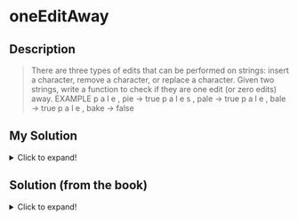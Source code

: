 # oneEditAway

## Description

>There are three types of edits that can be performed on strings: insert a character,
remove a character, or replace a character. Given two strings, write a function to check if they are
one edit (or zero edits) away.
EXAMPLE
p a l e , pie -> true
p a l e s , pale -> true
p a l e , bale -> true
p a l e , bake -> false

## My Solution

<details>
  <summary>Click to expand!</summary>

#### Javascript
```javascript
function oneEditAway(str1, str2) {
  const lenDifference = Math.abs(str1.length - str2.length)
  
  // Step 1: If the difference in length between both strings is > 1 return false
  if(lenDifference > 1) return false
  
  // Step 2: if both strings are equals there is no need to look for changes
  if(str1 === str2) return true
  
  // Step 3: CASE 1 -> replace
  let changes = 0
  
  if(str1.length === str2.length) {
    for(let i = 0; i < str1.length; i++) {
      if(str1[i] !== str2[i]) {
        changes++
      }
      if(changes > 1) return false
    }
  } else if(str1.length - 1 === str2.length) { // CASE 2 -> Remove one character
    return oneElementRemoved(str2, str1)
  } else if(str1.length + 1 === str2.length) { // CASE 3 -> Add one character
    return oneElementRemoved(str1, str2)
  }
  
  return true
}

function oneElementRemoved(str1, str2) {
  let index1 = 0
  let index2 = 0

  while(index1 < str1.length && index2 < str2.length) {
    if(str1[index1] !== str2[index2]) {
      if(index1 !== index2) {
        return false
      }
      index2++
    } else {
      index1++
      index2++
    }
  }
  return true
}

console.log(oneEditAway('pale','page')); //true
```
#### Python
```python
def oneEditAway(str1, str2):
  lenDifference = abs(len(str1) - len(str2))
  
  # Step 1: If the difference in length between both strings is > 1 return false
  if(lenDifference > 1): return False
  
  # Step 2: if both strings are equals there is no need to look for changes
  if(str1 == str2): return True
  
  # Step 3: CASE 1 -> replace
  changes = 0
  
  if(len(str1) == len(str2)):
    for i in  range(len(str1)):
      if(str1[i] != str2[i]):
        changes += 1
      
      if(changes > 1): return False
    
  elif(len(str1) - 1 == len(str2)): # CASE 2 -> Remove one character
    return oneElementRemoved(str2, str1)
  elif(len(str1) + 1 == len(str2)):  # CASE 3 -> Add one character
    return oneElementRemoved(str1, str2)
  
  return True


def oneElementRemoved(str1, str2):
  index1 = 0
  index2 = 0

  while(index1 < len(str1) and index2 < len(str2)): 
    if str1[index1] != str2[index2]:
      if index1 != index2:
        return False
      index2 += 1
    else:
      index1 += 1
      index2 += 1
  
  return True

print(oneEditAway('pelas','pela')); #true
```
 ### Explanation

> To solve this problem, i decided to divide the solution in 2 separate functions. The main function and one to check if exactly one character was added to one string.
* I compare both strings length first, if the difference is > 1, then i can return false.
* If boths strings are equal, that means that I can return true right away
* CASE 1 - strings have the same length: then is necesary to loop ant try to find if there are more than 1 difference between strings.
* CASE 2 - remove one character and CASE 3 - add one character are going to use the helper function oneElementRemoved to determine if the only change is the add/removal of a character.


### Time complexity

> O (n)
</details>


## Solution (from the book)

<details>
  <summary>Click to expand!</summary>
  
There is a "brute force"algorithm to do this. We could check all possible strings that are one edit away by testing the removal of each character (and comparing), testing the replacement of each character (and comparing), and then testing the insertion of each possible character (and comparing).
That would be too slow, so let's not bother with implementing it.
This is one of those problems where it's helpful to think about the "meaning" of each of these operations.
What does it mean for two strings to be one insertion, replacement, or removal away from each other?
• Replacement: Consider two strings, such as b a l e and pale, that are one replacement away. Yes, that
does mean that you could replace a character in b a l e to make pale. But more precisely, it means that
they are different only in one place.
• Insertion: The strings apple and a p l e are one insertion away. This means that if you compared the
strings, they would be identical—except for a shift at some point in the strings.
• Removal: The strings apple and a p l e are also one removal away, since removal is just the inverse of
insertion.
We can go ahead and implement this algorithm now. We'll merge the insertion and removal check into one step, and check the replacement step separately.
Observe that you don't need to check the strings for insertion, removal, and replacement edits. The lengths of the strings will indicate which of these you need to check.

```
boolean oneEditAway(String first , String second) {
	if(first.length() == second.lengthQ) {
		return oneEditReplace(first, second);
	} else if(first.length() + 1 == second.length()) {
		return oneEditInsert(first, second);
	} else if(first.length() - 1 == second.length()) {
		return oneEditInsert(second, first);
	}
	return false;
}

boolean oneEditReplace(String s1 , String s2) {
	boolean foundDifference = false;
	for(int i = 0; i < sl.length(); i++) {
		if (sl.charAt(i) 1= s2,charAt(i)) {
			if (foundDifference) {
				return false
			}
			foundDifference = true;
		}
	}
	return true;
}

/* Check if you can insert a character into si to make s2. */
boolean oneEditlnsert(String sl , String s2) {
	int indexl = 0;
	int index2 = 0;
	while (index2 < s2.1ength() && indexl < s i . lengthQ) {
		if (sl.charAt(indexl) !» s2.charAt(index2)) {
		if (indexl != index2) {
			return false;
		}
		index2++;
		} else {
			indexl++;
			index2++;
		}
	}
	return true
}
```
This algorithm (and almost any reasonable algorithm) takes 0(n) time, where n is the length of the shorter string,
Why is the runtime dictated by the shorter string instead of the longer string?
If the strings are the same length (plus or minus one character), then it doesn't matter whether we use the longer string or the shorter string to define the runtime. If the strings are very different lengths, then the algorithm will terminate in 0(1) time. One really, really long string therefore won't significantly extend the runtime. It increases the runtime only if both strings are long.
We might notice that the code for oneEditReplace is very similar to that for oneEditlnsert. We can merge them into one method.
To do this, observe that both methods follow similar logic compare each character and ensure that the strings are only different by one. The methods vary in how they handle that difference. The method oneEditReplace does nothing other than flag the difference, whereas oneEditlnsert increments the pointer to the longer string. We can handle both of these in the same method.

```
boolean oneEditAway(String first , String second) {
	/* Length checks. */
	if (Math.abs(first.length() - second. lengthQ) > 1) {
		return false;
	}
	
	/* Get shorter and longer string . */
	String si = first.length < second.length ? first : second;
	String s2 = first.length < second.length() ? second : first;

	int indexl = 0;
	int index2 = 0;
	boolean foundDifference = false;
	while (index2 < s2.1ength() && indexl < sl.length()) {
		if (sl.charAt(indexl) 1= s2.charAt(index2)) {

			/* Ensure that this is the first difference found.*/
			if (foundDifference) return false;
			foundDifference = true;
		
			if (si.length() == s2.1ength()) { // On replace, move shorter pointer
				indexi++;
			}
		} else {
			indexl++; // If matching, move shorter pointer
		}
			index2++; // Always move pointer for longer string
		}
		return true;
	}

```

Some people might argue the first approach is better, as it is clearer and easier to follow. Others, however, will argue that the second approach is better, since it's more compact and doesn't duplicate code (which can facilitate maintainability).
You don't necessarily need to "pick a side."You can discuss the tradeoffs with your interviewer.

</details>

